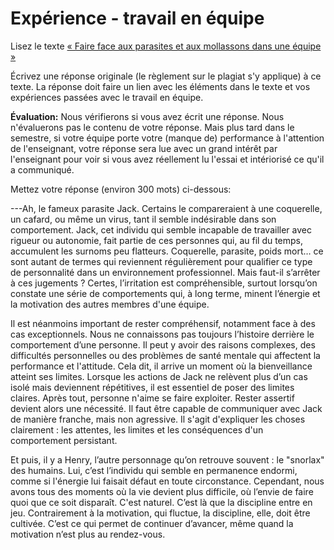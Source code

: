 # Expérience - travail en équipe

Lisez le texte [« Faire face aux parasites et aux mollassons dans une équipe »](https://docs.google.com/document/d/e/2PACX-1vRWTtdcGjUg34gqB6CW_EMt0H28Cgunq09_7HxMUoTLGERjUcQXBHlrYyB76PYJGjtaoYJhhsHS1Tjj/pub)

Écrivez une réponse originale (le règlement sur le plagiat s'y applique) à ce texte.
La réponse doit faire un lien avec les éléments dans le texte et vos expériences passées avec le travail en équipe.

**Évaluation:** Nous vérifierons si vous avez écrit une réponse.
Nous n'évaluerons pas le contenu de votre réponse.
Mais plus tard dans le semestre, si votre équipe porte votre (manque de) performance à l'attention de l'enseignant, votre réponse sera lue avec un grand intérêt par l'enseignant pour voir si vous avez réellement lu l'essai et intériorisé ce qu'il a communiqué.

Mettez votre réponse (environ 300 mots) ci-dessous:

---Ah, le fameux parasite Jack. Certains le compareraient à une coquerelle, un cafard, ou même un virus, tant il semble indésirable dans son comportement. Jack, cet individu qui semble incapable de travailler avec rigueur ou autonomie, fait partie de ces personnes qui, au fil du temps, accumulent les surnoms peu flatteurs. Coquerelle, parasite, poids mort… ce sont autant de termes qui reviennent régulièrement pour qualifier ce type de personnalité dans un environnement professionnel. Mais faut-il s’arrêter à ces jugements ? Certes, l’irritation est compréhensible, surtout lorsqu’on constate une série de comportements qui, à long terme, minent l’énergie et la motivation des autres membres d'une équipe.

Il est néanmoins important de rester compréhensif, notamment face à des cas exceptionnels. Nous ne connaissons pas toujours l’histoire derrière le comportement d’une personne. Il peut y avoir des raisons complexes, des difficultés personnelles ou des problèmes de santé mentale qui affectent la performance et l'attitude. Cela dit, il arrive un moment où la bienveillance atteint ses limites. Lorsque les actions de Jack ne relèvent plus d’un cas isolé mais deviennent répétitives, il est essentiel de poser des limites claires. Après tout, personne n'aime se faire exploiter. Rester assertif devient alors une nécessité. Il faut être capable de communiquer avec Jack de manière franche, mais non agressive. Il s'agit d'expliquer les choses clairement : les attentes, les limites et les conséquences d'un comportement persistant.

Et puis, il y a Henry, l’autre personnage qu’on retrouve souvent : le "snorlax" des humains. Lui, c’est l’individu qui semble en permanence endormi, comme si l'énergie lui faisait défaut en toute circonstance. Cependant, nous avons tous des moments où la vie devient plus difficile, où l’envie de faire quoi que ce soit disparaît. C'est naturel. C’est là que la discipline entre en jeu. Contrairement à la motivation, qui fluctue, la discipline, elle, doit être cultivée. C’est ce qui permet de continuer d’avancer, même quand la motivation n’est plus au rendez-vous.